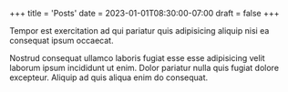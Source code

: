 +++
title = 'Posts'
date = 2023-01-01T08:30:00-07:00
draft = false
+++

Tempor est exercitation ad qui pariatur quis adipisicing aliquip nisi ea consequat ipsum occaecat.

Nostrud consequat ullamco laboris fugiat esse esse adipisicing velit laborum ipsum incididunt ut enim. Dolor pariatur nulla quis fugiat dolore excepteur. Aliquip ad quis aliqua enim do consequat.
